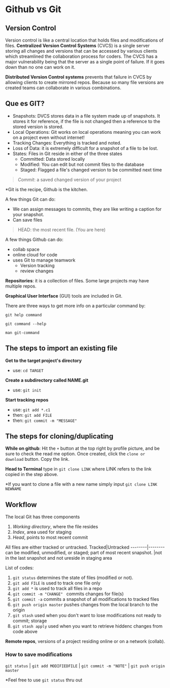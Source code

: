 # Github vs Git

## Version Control
Version control is like a central location that holds files and modifications of files. **Centralized Version Control Systems** (CVCS) is a single server storing all changes and versions that can be accessed by various clients which streamlined the collaboration process for coders. The CVCS has a major vulnerability being that the server as a single point of failure. If it goes down than no one can work on it. 

**Distributed Version Control systems** prevents that failure in CVCS by allowing clients to create mirrored repos. Because so many file versions are created teams can collaborate in various combinations. 

## Que es GIT?

+ Snapshots: DVCS stores data in a file system made up of snapshots. It stores it for reference, if the file is not changed then a reference to the stored version is stored. 
+ Local Operations: Git works on local operations meaning you can work on a project even without internet!
+ Tracking Changes: Everything is tracked and noted.
+ Loss of Data: it is extremely difficult for a snapshot of a file to be lost.
+ States: Files in Git reside in either of the three states
    + Committed: Data stored locally
    + Modified: You can edit but not commit files to the database
    + Staged: Flagged a file's changed version to be committed next time

> *Commit*: a saved changed version of your project 
 
 \*Git is the recipe, Github is the kitchen.


A few things Git can do:

 + We can assign messages to commits, they are like writing a caption for your snapshot. 
 + Can save files

 >HEAD: the most recent file. \(You are here\)

A few things Github can do:

+ collab space
+ online cloud for code
+ uses Git to manage teamwork 
    + Version tracking
    + review changes

**Repositories**: it is a collection of files. Some large projects may have multiple repos. 

**Graphical User Interface** (GUI) tools are included in Git. 

There are three ways to get more info on a particular command by:

```git help command```

```git command --help```

```man git-command```

## The steps to import an existing file

**Get to the target project's directory**
- use: ```cd TARGET```

**Create a subdirectory called NAME.git**
- use: ```git init```

**Start tracking repos**
- use: ```git add *.c1```
- then: ```git add FILE```
- then: ```git commit -m "MESSAGE"```

## The steps for cloning/duplicating

**While on github**: Hit the ```+``` button at the top right by profile picture, and be sure to check the read me option. Once created, click the ```clone or download``` button. Copy the link. 

**Head to Terminal**
type in ```git clone LINK``` where LINK refers to the link copied in the step above. 

\*If you want to clone a file with a new name simply input ```git clone LINK NEWNAME```

## Workflow

The local Git has three components
1. *Working directory*, where the file resides
1. *Index*, area used for staging
1. *Head*, points to most recent commit

All files are either tracked or untracked.
Tracked|Untracked
--------|--------
can be modified, unmodified, or staged; part of most recent snapshot. |not in the last snapshot and not ureside in staging area

List of codes:
1. ```git status``` determines the state of files (modified or not).
1. ```git add FILE``` is used to track one file only 
1. ```git add *``` is used to track all files in a repo
1. ```git commit -m "CHANGE" ``` commits changes for file(s)
1. ```git commit -a``` commits a snapshot of all modifications to tracked files
1. ```git push origin master``` pushes changes from the local branch to the origin
1. ```git stash``` used when you don't want to lose modifications not ready to commit; storage
1. ```git stash apply``` used when you want to retrieve hiddenc changes from code above

**Remote repos**, versions of a project residing online or on a network (collab).

### How to save modifications
```git status``` | ```git add MODIFIEDFILE``` | ```git commit -m "NOTE"``` | ```git push origin master```

\*Feel free to use ```git status``` thru out 

